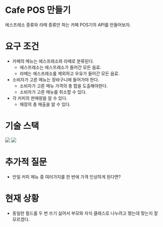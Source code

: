 # Cafe POS 만들기
에스프레소 종류와 라떼 종류만 파는 카페 POS기의 API를 만들어보자.

# 요구 조건

- 카페의 메뉴는 에스프레소와 라떼로 분류된다.
    - 에스프레소는 에스프레소가 들어간 모든 음료.
    - 라떼는 에스프레소를 제외하고 우유가 들어간 모든 음료.
- 소비자가 고른 메뉴는 장바구니에 들어가야 한다.
    - 소비자가 고른 메뉴 가격의 총 합을 도출해야한다.
    - 소비자가 고른 메뉴를 취소할 수 있다.
- 각 커피의 판매량을 알 수 있다. 
  - 매장의 총 매출을 알 수 있다.

# 기술 스택
<img src="https://img.shields.io/badge/java-007396?style=for-the-badge&logo=java&logoColor=white">
<img src="https://img.shields.io/badge/spring-6DB33F?style=for-the-badge&logo=spring&logoColor=white"> 

# 추가적 질문
- 만일 커피 메뉴 중 여러가지를 한 번에 가격 인상하게 된다면?

# 현재 상황
- 동일한 필드를 두 번 쓰기 싫어서 부모와 자식 클래스로 나누려고 했는데 맞는지 잘 모르겠다.